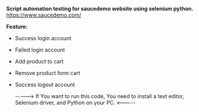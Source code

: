 **Script automation testing for saucedemo website using selenium python.**
https://www.saucedemo.com/

**Feature:**
- Success login account
- Failed login account
- Add product to cart
- Remove product form cart
- Success logout account

  -----> If You want to run this code, You need to install a text editor, Selenium driver, and Python on your PC. <-----
